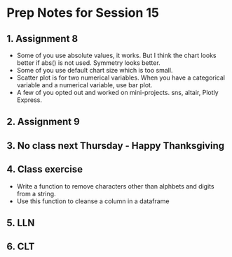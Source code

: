 # Prep Notes for Session 15
## 1. Assignment 8
- Some of you use absolute values, it works. But I think the chart looks better if abs() is not used. Symmetry looks better.
- Some of you use default chart size which is too small. 
- Scatter plot is for two numerical variables. When you have a categorical variable and a numerical variable, use bar plot.
- A few of you opted out and worked on mini-projects. sns, altair, Plotly Express.
## 2. Assignment 9 
## 3. No class next Thursday - Happy Thanksgiving
## 4. Class exercise
- Write a function to remove characters other than alphbets and digits from a string. 
- Use this function to cleanse a column in a dataframe
## 5. LLN
## 6. CLT
